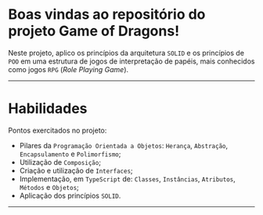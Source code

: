 # Boas vindas ao repositório do projeto Game of Dragons!

Neste projeto, aplico os princípios da arquitetura `SOLID` e os princípios de `POO` em uma estrutura de jogos de interpretação de papéis, mais conhecidos como jogos `RPG` (_Role Playing Game_).

---

# Habilidades

Pontos exercitados no projeto:

- Pilares da `Programação Orientada a Objetos`: `Herança`, `Abstração`, `Encapsulamento` e `Polimorfismo`;
- Utilização de `Composição`;
- Criação e utilização de `Interfaces`;
- Implementação, em `TypeScript` de: `Classes`, `Instâncias`, `Atributos`, `Métodos` e `Objetos`;
- Aplicação dos princípios `SOLID`.

---